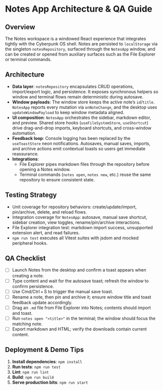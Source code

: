 # Notes App Architecture & QA Guide

## Overview

The Notes workspace is a windowed React experience that integrates tightly with the Cyberpunk OS shell. Notes are persisted to `localStorage` via the singleton `notesRepository`, surfaced through the `NotesApp` window, and can be created or opened from auxiliary surfaces such as the File Explorer or terminal commands.

## Architecture

- **Data layer**: `notesRepository` encapsulates CRUD operations, import/export logic, and persistence. It exposes synchronous helpers so window and terminal flows remain deterministic during autosave.
- **Window payloads**: The window store keeps the active note’s `id`/`title`. `NotesApp` reports every mutation via `onNoteChange`, and the desktop uses `updateWindowPayload` to keep window metadata aligned.
- **UI composition**: `NotesApp` orchestrates the sidebar, markdown editor, and preview. Shared store hooks (`useFileSystemStore`, `useShortcut`) drive drag-and-drop imports, keyboard shortcuts, and cross-window automation.
- **Feedback loop**: Console logging has been replaced by the `useToastStore` neon notifications. Autosaves, manual saves, imports, and archive actions emit contextual toasts so users get immediate reassurance.
- **Integrations**:
  - File Explorer pipes markdown files through the repository before opening a Notes window.
  - Terminal commands (`notes open`, `notes new`, etc.) reuse the same repository to ensure consistent state.

## Testing Strategy

- Unit coverage for repository behaviors: create/update/import, pin/archive, delete, and reload flows.
- Integration coverage for `NotesApp`: autosave, manual save shortcut, sidebar creation, view toggles, rename/pin/archive interactions.
- File Explorer integration test: markdown import success, unsupported extension alert, and read failures.
- `npm run test` executes all Vitest suites with jsdom and mocked peripheral hooks.

## QA Checklist

- [ ] Launch Notes from the desktop and confirm a toast appears when creating a note.
- [ ] Type content and wait for the autosave toast; refresh the window to confirm persistence.
- [ ] Use Cmd/Ctrl + S to trigger the manual save toast.
- [ ] Rename a note, then pin and archive it; ensure window title and toast feedback update accordingly.
- [ ] Drag an `.md` file from File Explorer into Notes; contents should import and toast.
- [ ] Run `notes open "<title>"` in the terminal; the window should focus the matching note.
- [ ] Export markdown and HTML; verify the downloads contain current content.

## Deployment & Demo Tips

1. **Install dependencies**: `npm install`
2. **Run tests**: `npm run test`
3. **Lint**: `npm run lint`
4. **Build**: `npm run build`
5. **Serve production bits**: `npm run start`
